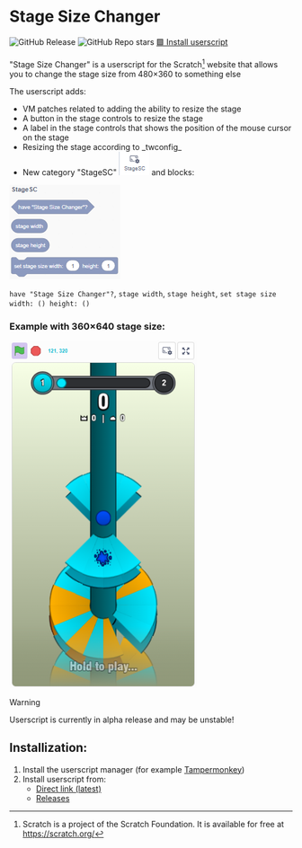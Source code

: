 # Stage Size Changer
![GitHub Release](https://img.shields.io/github/v/release/DDen4ik-12/Stage-Size-Changer?label=%E2%84%B9%20Latest%20release) ![GitHub Repo stars](https://img.shields.io/github/stars/DDen4ik-12/Stage-Size-Changer?style=flat&label=%E2%AD%90%20Stars) [🟩 Install userscript](#installization)

"Stage Size Changer" is a userscript for the Scratch[^1] website that allows you to change the stage size from 480×360 to something else

The userscript adds:
* VM patches related to adding the ability to resize the stage
* A button in the stage controls to resize the stage
* A label in the stage controls that shows the position of the mouse cursor on the stage
* Resizing the stage according to \_twconfig\_
* New category "StageSC" ![StageSC category](https://raw.githubusercontent.com/DDen4ik-12/Stage-Size-Changer/refs/heads/main/readmeAssets/stageSizeChangerCategory.png) and blocks:

![StageSC blocks](https://raw.githubusercontent.com/DDen4ik-12/Stage-Size-Changer/refs/heads/main/readmeAssets/stageSizeChangerBlocks.png)

`have "Stage Size Changer"?`, `stage width`, `stage height`, `set stage size width: () height: ()`

### Example with 360×640 stage size:
![Example with 360×640 stage size](https://raw.githubusercontent.com/DDen4ik-12/Stage-Size-Changer/refs/heads/main/readmeAssets/stageSizeChangerExample.png)

> [!WARNING]
> Userscript is currently in alpha release and may be unstable!

## Installization:
1. Install the userscript manager (for example [Tampermonkey](https://www.tampermonkey.net/))
2. Install userscript from:
    * [Direct link (latest)](https://raw.githubusercontent.com/DDen4ik-12/Stage-Size-Changer/refs/heads/main/stageSizeChanger.user.js)
    * [Releases](https://github.com/DDen4ik-12/Stage-Size-Changer/releases)

[^1]: Scratch is a project of the Scratch Foundation. It is available for free at https://scratch.org/
